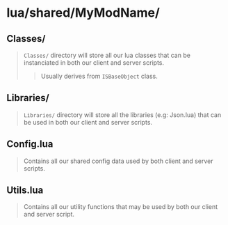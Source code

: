 # lua/shared/MyModName/

## Classes/

> `Classes/` directory will store all our lua classes that can be instanciated in both our client and server scripts.
>
> > Usually derives from `ISBaseObject` class.

## Libraries/

> `Libraries/` directory will store all the libraries (e.g: Json.lua) that can be used in both our client and server scripts.

## Config.lua

> Contains all our shared config data used by both client and server scripts.

## Utils.lua

> Contains all our utility functions that may be used by both our client and server script.
